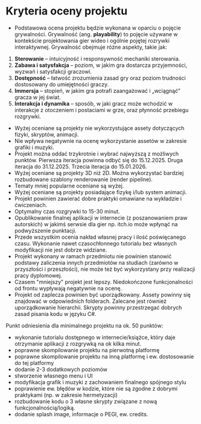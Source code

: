# Kryteria oceny projektu

* Podstawowa ocena projektu będzie wykonana w oparciu o pojęcie grywalności. Grywalność (ang. **playability**) to pojęcie używane w kontekście projektowania gier wideo i ogólnie pojętej rozrywki interaktywnej. Grywalność obejmuje różne aspekty, takie jak:

1. **Sterowanie** – intuicyjność i responsywność mechaniki sterowania.
2. **Zabawa i satysfakcja** – poziom, w jakim gra dostarcza przyjemności, wyzwań i satysfakcji graczowi.
3. **Dostępność** – łatwość zrozumienia zasad gry oraz poziom trudności dostosowany do umiejętności graczy.
4. **Immersja** – stopień, w jakim gra potrafi zaangażować i „wciągnąć” gracza w jej świat.
5. **Interakcja i dynamika** – sposób, w jaki gracz może wchodzić w interakcje z otoczeniem i postaciami w grze, oraz płynność przebiegu rozgrywki.

* Wyżej oceniane są projekty nie wykorzystujące assety dotyczących fizyki, skryptów, animacji. 
* Nie wpływa negatywnie na ocenę wykorzystanie assetów w zakresie grafiki i muzyki.
* Projekt można oddać trzykrotnie i wybrać najwyższą z możliwych punktów. Pierwsza iteracja powinna odbyć się do 15.12.2025. Druga iteracja do 31.12.2025. Trzecia iteracja do 15.01.2026.
* Wyżej oceniane są projekty 3D niż 2D. Można wykorzystać bardziej rozbudowane szablony renderowanie (render pipeline).
* Tematy mniej popularne oceniane są wyżej.
* Wyżej oceniane są projekty posiadające fizykę i/lub system animacji.
* Projekt powinien zawierać dobre praktyki omawiane na wykładzie i ćwiczeniach.
* Optymalny czas rozgrywki to 15-30 minut.
* Opublikowanie finalnej aplikacji w internecie (z poszanowaniem praw autorskich) w jakimś serwsie dla gier np. itch.io może wpłynąć na podwyższenie punktacji.
* Przede wszystkim ocenia nakład własnej pracy i ilość poświęcanego czasu. Wykonanie nawet czasochłonnego tutorialu bez własnych modyfikacji nie jest dobrze widziane. 
* Projekt wykonany w ramach przedmiotu nie powinien stanowić podstawy zaliczenia innych przedmiotów na studiach (zarówno w przyszłości i przeszłości), nie może też być wykorzystany przy realizacji pracy dyplomowej.
* Czasem "mniejszy" projekt jest lepszy. Niedokończone funkcjonalności od frontu wypływają negatywnie na ocenę.
* Projekt od zaplecza powinien być uporządkowany. Assety powinny się znajdować w odpowiednich folderach. Zalecane jest również uporządkowanie hierarchii. Skrypty powinny przestrzegać dobrych zasad pisania kodu w języku C#.


Punkt odniesienia dla minimalnego projektu na ok. 50 punktów:

* wykonanie tutorialu dostępnego w internecie/książce, który daje otrzymanie aplikacji z rozgrywką na ok kilka minut.
* poprawne skompilowanie projektu na pierwotną platformę
* poprawne skompilowanie projektu na inną platformę i ew. dostosowanie do tej platformy
* dodanie 2-3 dodatkowych poziomów
* stworzenie własnego menu i UI
* modyfikacja grafik i muzyki z zachowaniem finalnego spójnego stylu
* poprawienie ew. błędów w kodzie, które nie są zgodne z dobrymi praktykami (np. w zakresie hermetyzacji)
* rozbudowanie kodu o 3 własne skrypty związane z nową funkcjonalnością/logiką.
* dodanie splash image, informacje o PEGI, ew. credits.
